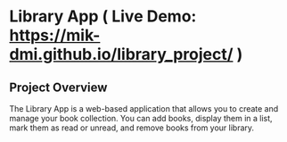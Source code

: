# Library App ( Live Demo: https://mik-dmi.github.io/library_project/ )

## Project Overview

The Library App is a web-based application that allows you to create and manage your book collection. You can add books, display them in a list, mark them as read or unread, and remove books from your library.


